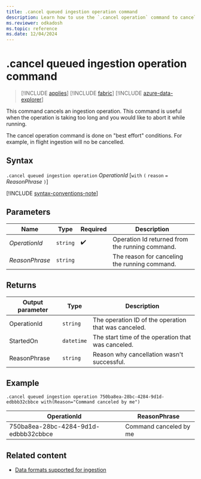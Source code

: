 ```yaml
---
title: .cancel queued ingestion operation command
description: Learn how to use the `.cancel operation` command to cancel a long-running operation.
ms.reviewer: odkadosh
ms.topic: reference
ms.date: 12/04/2024
---
```

# .cancel queued ingestion operation command

> [!INCLUDE [applies](../../includes/applies-to-version/applies.md)] [!INCLUDE [fabric](../../includes/applies-to-version/fabric.md)] [!INCLUDE [azure-data-explorer](../../includes/applies-to-version/azure-data-explorer.md)]

This command cancels an ingestion operation.  This command is useful when the operation is taking too long and you would like to abort it while running.

The cancel operation command is done on "best effort" conditions.  For example, in flight ingestion will no be cancelled.

## Syntax

`.cancel queued ingestion operation` *OperationId* [`with` `(` `reason` `=` *ReasonPhrase* `)`]

[!INCLUDE [syntax-conventions-note](../../includes/syntax-conventions-note.md)]

## Parameters

| Name | Type | Required | Description |
|--|--|--|--|
| *OperationId* | `string` |  :heavy_check_mark: | Operation Id returned from the running command.|
| *ReasonPhrase* | `string` | | The reason for canceling the running command.|

## Returns

|Output parameter |Type |Description
|---|---|---
|OperationId | `string` | The operation ID of the operation that was canceled.
|StartedOn | `datetime` | The start time of the operation that was canceled.
|ReasonPhrase | `string` | Reason why cancellation wasn't successful.

## Example

<!-- csl -->
```Kusto
.cancel queued ingestion operation 750ba8ea-28bc-4284-9d1d-edbbb32cbbce with(Reason="Command canceled by me")
```

|OperationId|ReasonPhrase|
|---|---|
|750ba8ea-28bc-4284-9d1d-edbbb32cbbce|Command canceled by me|

## Related content

* [Data formats supported for ingestion](../../ingestion-supported-formats.md)